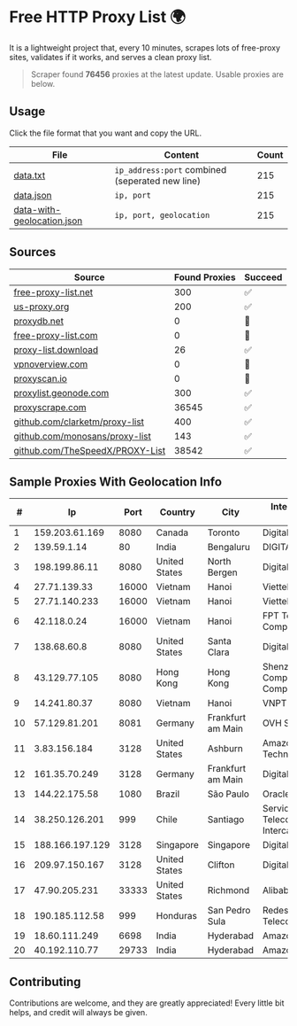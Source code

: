 
# Free HTTP Proxy List 🌍

It is a lightweight project that, every 10 minutes, scrapes lots of free-proxy sites, validates if it works, and serves a clean proxy list.


> Scraper found **76456** proxies at the latest update. Usable proxies are below.

## Usage

Click the file format that you want and copy the URL.


|File|Content|Count|
|----|-------|-----|
|[data.txt](https://raw.githubusercontent.com/themiralay/Proxy-List-World/master/data.txt)|`ip_address:port` combined (seperated new line)|215|
|[data.json](https://raw.githubusercontent.com/themiralay/Proxy-List-World/master/data.json)|`ip, port`|215|
|[data-with-geolocation.json](https://raw.githubusercontent.com/themiralay/Proxy-List-World/master/data-with-geolocation.json)|`ip, port, geolocation`|215|

## Sources

|Source|Found Proxies|Succeed|
|------|-------------|-------|
|[free-proxy-list.net](https://free-proxy-list.net)|300|✅|
|[us-proxy.org](https://www.us-proxy.org)|200|✅|
|[proxydb.net](http://proxydb.net)|0|🚫|
|[free-proxy-list.com](https://free-proxy-list.com/?page=&port=&type%5B%5D=http&type%5B%5D=https&up_time=0&search=Search)|0|🚫|
|[proxy-list.download](https://www.proxy-list.download/HTTP)|26|✅|
|[vpnoverview.com](https://vpnoverview.com/privacy/anonymous-browsing/free-proxy-servers)|0|🚫|
|[proxyscan.io](https://www.proxyscan.io)|0|🚫|
|[proxylist.geonode.com](https://proxylist.geonode.com/api/proxy-list?limit=300&page=1&sort_by=lastChecked&sort_type=desc&protocols=http,https)|300|✅|
|[proxyscrape.com](https://api.proxyscrape.com/v2/?request=displayproxies&protocol=http&timeout=10000&country=all&ssl=all&anonymity=all)|36545|✅|
|[github.com/clarketm/proxy-list](https://raw.githubusercontent.com/clarketm/proxy-list/master/proxy-list-raw.txt)|400|✅|
|[github.com/monosans/proxy-list](https://raw.githubusercontent.com/monosans/proxy-list/main/proxies/http.txt)|143|✅|
|[github.com/TheSpeedX/PROXY-List](https://raw.githubusercontent.com/TheSpeedX/PROXY-List/master/http.txt)|38542|✅|


## Sample Proxies With Geolocation Info

|#|Ip|Port|Country|City|Internet Service Provider|
|-|--|----|-------|----|-------------------------|
|1|159.203.61.169|8080|Canada|Toronto|DigitalOcean, LLC|
|2|139.59.1.14|80|India|Bengaluru|DIGITALOCEAN|
|3|198.199.86.11|8080|United States|North Bergen|DigitalOcean, LLC|
|4|27.71.139.33|16000|Vietnam|Hanoi|Viettel Group|
|5|27.71.140.233|16000|Vietnam|Hanoi|Viettel Group|
|6|42.118.0.24|16000|Vietnam|Hanoi|FPT Telecom Company|
|7|138.68.60.8|8080|United States|Santa Clara|DigitalOcean, LLC|
|8|43.129.77.105|8080|Hong Kong|Hong Kong|Shenzhen Tencent Computer Systems Company Limited|
|9|14.241.80.37|8080|Vietnam|Hanoi|VNPT|
|10|57.129.81.201|8081|Germany|Frankfurt am Main|OVH SAS|
|11|3.83.156.184|3128|United States|Ashburn|Amazon Technologies Inc.|
|12|161.35.70.249|3128|Germany|Frankfurt am Main|DigitalOcean, LLC|
|13|144.22.175.58|1080|Brazil|São Paulo|Oracle Corporation|
|14|38.250.126.201|999|Chile|Santiago|Servicios De Telecomunicaciones Intercable Ltda.|
|15|188.166.197.129|3128|Singapore|Singapore|DigitalOcean, LLC|
|16|209.97.150.167|3128|United States|Clifton|DigitalOcean, LLC|
|17|47.90.205.231|33333|United States|Richmond|Alibaba.com LLC|
|18|190.185.112.58|999|Honduras|San Pedro Sula|Redes y Telecomunicaciones|
|19|18.60.111.249|6698|India|Hyderabad|Amazon.com, Inc.|
|20|40.192.110.77|29733|India|Hyderabad|Amazon.com, Inc.|



## Contributing

Contributions are welcome, and they are greatly appreciated! Every
little bit helps, and credit will always be given.

